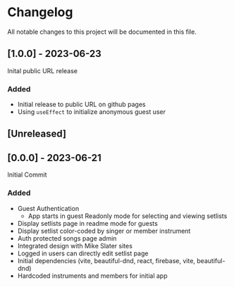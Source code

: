# Changelog

All notable changes to this project will be documented in this file.

## [1.0.0] - 2023-06-23

Inital public URL release

### Added

- Initial release to public URL on github pages
- Using `useEffect` to initialize anonymous guest user

## [Unreleased]

## [0.0.0] - 2023-06-21

Initial Commit

### Added

- Guest Authentication
  - App starts in guest Readonly mode for selecting and viewing setlists
- Display setlists page in readme mode for guests
- Display setlist color-coded by singer or member instrument
- Auth protected songs page admin
- Integrated design with Mike Slater sites
- Logged in users can directly edit setlist page
- Initial dependencies (vite, beautiful-dnd, react, firebase, vite, beautiful-dnd)
- Hardcoded instruments and members for initial app
